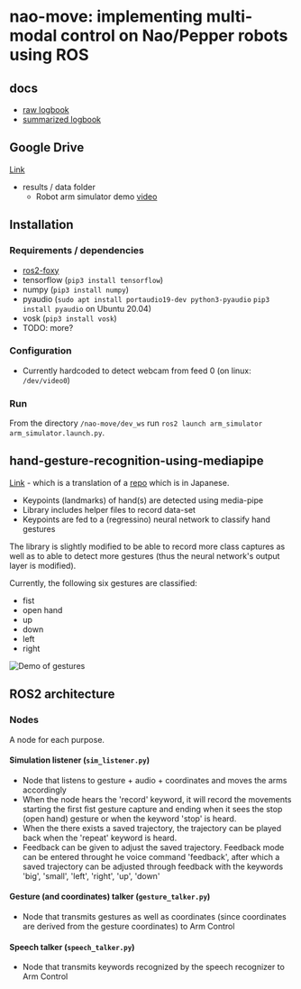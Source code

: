 

# nao-move: implementing multi-modal control on Nao/Pepper robots using ROS
## docs
- [raw logbook](https://github.com/stdcout42/nao-move/blob/main/docs/raw_logbook.md)
- [summarized logbook](https://github.com/stdcout42/nao-move/blob/main/docs/logbook.md)

## Google Drive
[Link](https://drive.google.com/drive/folders/15IWhDwY0hzxDpBRG4-ujRWeK-qrg7z2i?usp=sharing)
- results / data folder
    - Robot arm simulator demo [video](https://drive.google.com/file/d/1QnhcysKL1fhK-SB1o6wS4MHmiphN7qrs/view)

## Installation
### Requirements / dependencies
- [ros2-foxy](https://docs.ros.org/en/foxy/Installation/Ubuntu-Install-Debians.html)
- tensorflow (`pip3 install tensorflow`)
- numpy (`pip3 install numpy`)
- pyaudio  (`sudo apt install portaudio19-dev python3-pyaudio` `pip3 install pyaudio` on Ubuntu 20.04)
- vosk (`pip3 install vosk`)
- TODO: more?
### Configuration
- Currently hardcoded to detect webcam from feed 0 (on linux: `/dev/video0`)
### Run
From the directory `/nao-move/dev_ws` run `ros2 launch arm_simulator arm_simulator.launch.py`.

## hand-gesture-recognition-using-mediapipe
[Link](https://github.com/kinivi/hand-gesture-recognition-mediapipe) - which is a translation of a [repo](https://github.com/Kazuhito00/hand-gesture-recognition-using-mediapipe) which is in Japanese. 
- Keypoints (landmarks) of hand(s) are detected using media-pipe
- Library includes helper files to record data-set
- Keypoints are fed to a (regressino) neural network to classify hand gestures

The library is slightly modified to be able to record more class captures as well as to able to detect more gestures (thus the neural network's output layer is modified).

Currently, the following six gestures are classified:
- fist
- open hand
- up
- down
- left 
- right

![Demo of gestures](gestures_demo.gif "Demo of gestures")

## ROS2 architecture
### Nodes
A node for each purpose.
#### Simulation listener (`sim_listener.py`)
- Node that listens to gesture + audio + coordinates and moves the arms accordingly
- When the node hears the 'record' keyword, it will record the movements starting the first fist gesture capture
and ending when it sees the stop (open hand) gesture or when the keyword 'stop' is heard.
- When the there exists a saved trajectory, the trajectory can be played back when the 'repeat' keyword is heard.
- Feedback can be given to adjust the saved trajectory. Feedback mode can be entered throught he voice command 'feedback', after which a saved trajectory can be adjusted through feedback with the keywords 'big', 'small', 'left', 'right', 'up', 'down'
#### Gesture (and coordinates) talker (`gesture_talker.py`)
- Node that transmits gestures as well as coordinates (since coordinates are derived from the gesture coordinates) to Arm Control
#### Speech talker (`speech_talker.py`)
- Node that transmits keywords recognized by the speech recognizer to Arm Control
